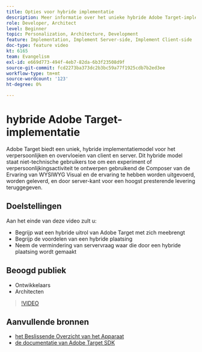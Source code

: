 ```yaml
---
title: Opties voor hybride implementatie
description: Meer informatie over het unieke hybride Adobe Target-implementatiemodel voor het verpersoonlijken van client-side en server-side implementaties.
role: Developer, Architect
level: Beginner
topic: Personalization, Architecture, Development
feature: Implementation, Implement Server-side, Implement Client-side
doc-type: feature video
kt: 6165
team: Evangelism
exl-id: e669d773-494f-4eb7-82da-6b3f23508d9f
source-git-commit: fcd2273ba373dc2b3bc59a77f1925cdb7b2ed3ee
workflow-type: tm+mt
source-wordcount: '123'
ht-degree: 0%

---
```


# hybride Adobe Target-implementatie

Adobe Target biedt een uniek, hybride implementatiemodel voor het verpersoonlijken en overvloeien van client en server. Dit hybride model staat niet-technische gebruikers toe om een experiment of verpersoonlijkingsactiviteit te ontwerpen gebruikend de Composer van de Ervaring van WYSIWYG Visual en de ervaring te hebben worden uitgevoerd, worden geleverd, en door server-kant voor een hoogst presterende levering teruggegeven.

## Doelstellingen

Aan het einde van deze video zult u:

* Begrijp wat een hybride uitrol van Adobe Target met zich meebrengt
* Begrijp de voordelen van een hybride plaatsing
* Neem de vermindering van servervraag waar die door een hybride plaatsing wordt gemaakt

## Beoogd publiek

* Ontwikkelaars
* Architecten

>[!VIDEO](https://video.tv.adobe.com/v/41698/?quality=12)

## Aanvullende bronnen

* [ het Beslissende Overzicht van het Apparaat ](https://experienceleague.adobe.com/nl/docs/target-learn/tutorials/implementation/on-device-decisioning-overview#implementation)
* [ de documentatie van Adobe Target SDK ](https://experienceleague.adobe.com/nl/docs/target-dev/developer/server-side/on-device-decisioning/overview)
